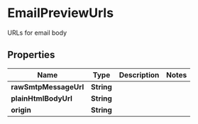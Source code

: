

# EmailPreviewUrls

URLs for email body

## Properties

| Name | Type | Description | Notes |
|------------ | ------------- | ------------- | -------------|
|**rawSmtpMessageUrl** | **String** |  |  |
|**plainHtmlBodyUrl** | **String** |  |  |
|**origin** | **String** |  |  |



